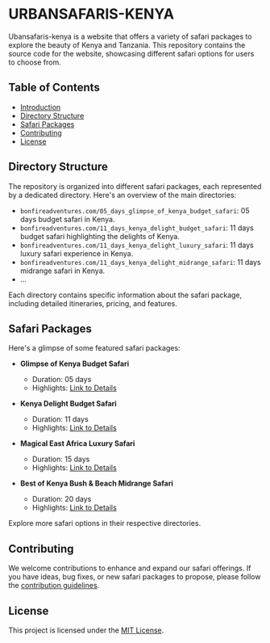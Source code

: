 

# URBANSAFARIS-KENYA

Ubansafaris-kenya is a website that offers a variety of safari packages to explore the beauty of Kenya and Tanzania. This repository contains the source code for the website, showcasing different safari options for users to choose from.

## Table of Contents

- [Introduction](#urbansafaris-kenya)
- [Directory Structure](#directory-structure)
- [Safari Packages](#safari-packages)
- [Contributing](#contributing)
- [License](#license)

## Directory Structure

The repository is organized into different safari packages, each represented by a dedicated directory. Here's an overview of the main directories:

- `bonfireadventures.com/05_days_glimpse_of_kenya_budget_safari`: 05 days budget safari in Kenya.
- `bonfireadventures.com/11_days_kenya_delight_budget_safari`: 11 days budget safari highlighting the delights of Kenya.
- `bonfireadventures.com/11_days_kenya_delight_luxury_safari`: 11 days luxury safari experience in Kenya.
- `bonfireadventures.com/11_days_kenya_delight_midrange_safari`: 11 days midrange safari in Kenya.
- ...

Each directory contains specific information about the safari package, including detailed itineraries, pricing, and features.

## Safari Packages

Here's a glimpse of some featured safari packages:

- **Glimpse of Kenya Budget Safari**
  - Duration: 05 days
  - Highlights: [Link to Details](bonfireadventures.com/05_days_glimpse_of_kenya_budget_safari)

- **Kenya Delight Budget Safari**
  - Duration: 11 days
  - Highlights: [Link to Details](bonfireadventures.com/11_days_kenya_delight_budget_safari)

- **Magical East Africa Luxury Safari**
  - Duration: 15 days
  - Highlights: [Link to Details](bonfireadventures.com/15_days_magical_east_africa_luxury_safari)

- **Best of Kenya Bush & Beach Midrange Safari**
  - Duration: 20 days
  - Highlights: [Link to Details](bonfireadventures.com/20_days_best_of_kenya_bush_&_beach_midrange_safari)

Explore more safari options in their respective directories.

## Contributing

We welcome contributions to enhance and expand our safari offerings. If you have ideas, bug fixes, or new safari packages to propose, please follow the [contribution guidelines](CONTRIBUTING.md).

## License

This project is licensed under the [MIT License](LICENSE).

